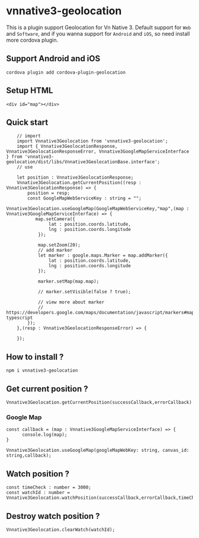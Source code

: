 # vnnative3-geolocation
This is a plugin support Geolocation for Vn Native 3. Default support for `Web` and `Software`, and if you wanna
support for `Android` and `iOS`, so need install more cordova plugin.

## Support Android and iOS

    cordova plugin add cordova-plugin-geolocation

## Setup HTML 

    <div id="map"></div>

## Quick start 
        // import 
        import Vnnative3Geolocation from 'vnnative3-geolocation';
        import { Vnnative3GeolocationResponse, Vnnative3GeolocationResponseError, Vnnative3GoogleMapServiceInterface } from 'vnnative3-geolocation/dist/libs/Vnnative3GeolocationBase.interface';
        // use 

        let position : Vnnative3GeolocationResponse;
        Vnnative3Geolocation.getCurrentPosition((resp : Vnnative3GeolocationResponse) => {
            position = resp;
            const GoogleMapWebServiceKey : string = "";
            Vnnative3Geolocation.useGoogleMap(GoogleMapWebServiceKey,"map",(map : Vnnative3GoogleMapServiceInterface) => {
               map.setCamera({
                    lat : position.coords.latitude,
                    lng : position.coords.longitude
                });

                map.setZoom(20);
                // add marker 
                let marker : google.maps.Marker = map.addMarker({
                    lat : position.coords.latitude,
                    lng : position.coords.longitude
                });

                marker.setMap(map.map);

                // marker.setVisible(false ? true);
                
                // view more about marker 
                // https://developers.google.com/maps/documentation/javascript/markers#maps_marker_simple-typescript
            });
        },(resp : Vnnative3GeolocationResponseError) => { 

        });

## How to install ? 

    npm i vnnative3-geolocation

## Get current position ? 

    Vnnative3Geolocation.getCurrentPosition(successCallback,errorCallback)

### Google Map 

    const callback = (map : Vnnative3GoogleMapServiceInterface) => {
          console.log(map);
    }

    Vnnative3Geolocation.useGoogleMap(googleMapWebKey: string, canvas_id: string,callback);


## Watch position ? 

    const timeCheck : number = 3000;
    const watchId : number = Vnnative3Geolocation.watchPosition(successCallback,errorCallback,timeCheck); 

## Destroy watch position ? 

    Vnnative3Geolocation.clearWatch(watchId); 